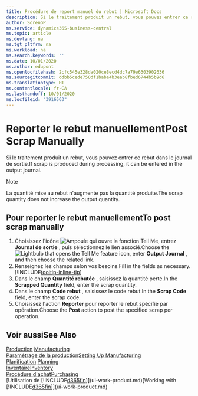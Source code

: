 ```yaml
---
title: Procédure de report manuel du rebut | Microsoft Docs
description: Si le traitement produit un rebut, vous pouvez entrer ce rebut dans le journal de sortie. Remarquez que la quantité perte n'augmente pas la quantité produite.
author: SorenGP
ms.service: dynamics365-business-central
ms.topic: article
ms.devlang: na
ms.tgt_pltfrm: na
ms.workload: na
ms.search.keywords: ''
ms.date: 10/01/2020
ms.author: edupont
ms.openlocfilehash: 2cfc545e328da020ce8ecd4dc7a79e6303902636
ms.sourcegitcommit: ddbb5cede750df1baba4b3eab8fbed6744b5b9d6
ms.translationtype: HT
ms.contentlocale: fr-CA
ms.lasthandoff: 10/01/2020
ms.locfileid: "3916563"
---
```

# <a name="post-scrap-manually"></a><span data-ttu-id="97e61-104">Reporter le rebut manuellement</span><span class="sxs-lookup"><span data-stu-id="97e61-104">Post Scrap Manually</span></span>
<span data-ttu-id="97e61-105">Si le traitement produit un rebut, vous pouvez entrer ce rebut dans le journal de sortie.</span><span class="sxs-lookup"><span data-stu-id="97e61-105">If scrap is produced during processing, it can be entered in the output journal.</span></span> 

> [!NOTE]
> <span data-ttu-id="97e61-106">La quantité mise au rebut n'augmente pas la quantité produite.</span><span class="sxs-lookup"><span data-stu-id="97e61-106">The scrap quantity does not increase the output quantity.</span></span>  

## <a name="to-post-scrap-manually"></a><span data-ttu-id="97e61-107">Pour reporter le rebut manuellement</span><span class="sxs-lookup"><span data-stu-id="97e61-107">To post scrap manually</span></span>  
1. <span data-ttu-id="97e61-108">Choisissez l'icône ![Ampoule qui ouvre la fonction Tell Me](media/ui-search/search_small.png "Dites-moi ce que vous voulez faire"), entrez **Journal de sortie** , puis sélectionnez le lien associé.</span><span class="sxs-lookup"><span data-stu-id="97e61-108">Choose the ![Lightbulb that opens the Tell Me feature](media/ui-search/search_small.png "Tell me what you want to do") icon, enter **Output Journal** , and then choose the related link.</span></span>  
2. <span data-ttu-id="97e61-109">Renseignez les champs selon vos besoins.</span><span class="sxs-lookup"><span data-stu-id="97e61-109">Fill in the fields as necessary.</span></span> [!INCLUDE[tooltip-inline-tip](includes/tooltip-inline-tip_md.md)]  
3. <span data-ttu-id="97e61-110">Dans le champ **Quantité rebutée** , saisissez la quantité perte.</span><span class="sxs-lookup"><span data-stu-id="97e61-110">In the **Scrapped Quantity** field, enter the scrap quantity.</span></span>  
4. <span data-ttu-id="97e61-111">Dans le champ **Code rebut** , saisissez le code rebut.</span><span class="sxs-lookup"><span data-stu-id="97e61-111">In the **Scrap Code** field, enter the scrap code.</span></span>  
5. <span data-ttu-id="97e61-112">Choisissez l'action **Reporter** pour reporter le rebut spécifié par opération.</span><span class="sxs-lookup"><span data-stu-id="97e61-112">Choose the **Post** action to post the specified scrap per operation.</span></span>  

## <a name="see-also"></a><span data-ttu-id="97e61-113">Voir aussi</span><span class="sxs-lookup"><span data-stu-id="97e61-113">See Also</span></span>  
<span data-ttu-id="97e61-114">[Production](production-manage-manufacturing.md)  </span><span class="sxs-lookup"><span data-stu-id="97e61-114">[Manufacturing](production-manage-manufacturing.md)  </span></span>  
[<span data-ttu-id="97e61-115">Paramétrage de la production</span><span class="sxs-lookup"><span data-stu-id="97e61-115">Setting Up Manufacturing</span></span>](production-configure-production-processes.md)  
<span data-ttu-id="97e61-116">[Planification](production-planning.md)    </span><span class="sxs-lookup"><span data-stu-id="97e61-116">[Planning](production-planning.md)    </span></span>  
[<span data-ttu-id="97e61-117">Inventaire</span><span class="sxs-lookup"><span data-stu-id="97e61-117">Inventory</span></span>](inventory-manage-inventory.md)  
[<span data-ttu-id="97e61-118">Procédure d'achat</span><span class="sxs-lookup"><span data-stu-id="97e61-118">Purchasing</span></span>](purchasing-manage-purchasing.md)  
<span data-ttu-id="97e61-119">[Utilisation de [!INCLUDE[d365fin](includes/d365fin_md.md)]](ui-work-product.md)</span><span class="sxs-lookup"><span data-stu-id="97e61-119">[Working with [!INCLUDE[d365fin](includes/d365fin_md.md)]](ui-work-product.md)</span></span>
